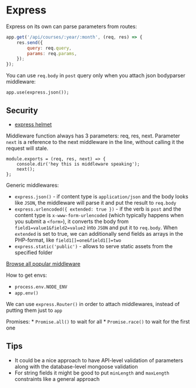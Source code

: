 # Express

Express on its own can parse parameters from routes:
```js
app.get('/api/courses/:year/:month', (req, res) => {
    res.send({
        query: req.query,
        params: req.params,
    });
});
```

You can use `req.body` in `post` query only when you attach json bodyparser middleware:
~~~
app.use(express.json());
~~~

## Security
* [express helmet](https://helmetjs.github.io/)

Middleware function always has 3 parameters: req, res, next. Parameter `next` is a reference to the next middleware in the line, without calling it the request will stale.
~~~
module.exports = (req, res, next) => {
    console.dir('hey this is middleware speaking');
    next();
};
~~~

Generic middlewares:
* `express.json()` - if content type is `application/json` and the body looks like `JSON`, the middleware will parse it and put the result to `req.body`
* `express.urlencoded({ extended: true })` - if the verb is `post` and the content type is `x-www-form-urlencoded` (which typically happens when you submit a `<form>`), it converts the body from `field1=value1&field2=value2` into `JSON` and put it to `req.body`. When `extended` is set to true, we can additionally send fields as arrays in the PHP-format, like `field1[]=one&field1[]=two`
* `express.static('public')` - allows to serve static assets from the specified folder

[Browse all popular middleware](https://expressjs.com/en/resources/middleware.html)

How to get envs:
* `process.env.NODE_ENV`
* `app.env()`

We can use `express.Router()` in order to attach middlewares, instead of putting them just to `app`

Promises:
    * `Promise.all()` to wait for all
    * `Promise.race()` to wait for the first one

## Tips

* It could be a nice approach to have API-level validation of parameters along with the database-level mongoose validation
* For string fields it might be good to put `minLength` and `maxLength` constraints like a general approach
